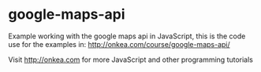 # google-maps-api
Example working with the google maps api in JavaScript, this is the code use for the examples in: http://onkea.com/course/google-maps-api/

Visit http://onkea.com for more JavaScript and other programming tutorials

